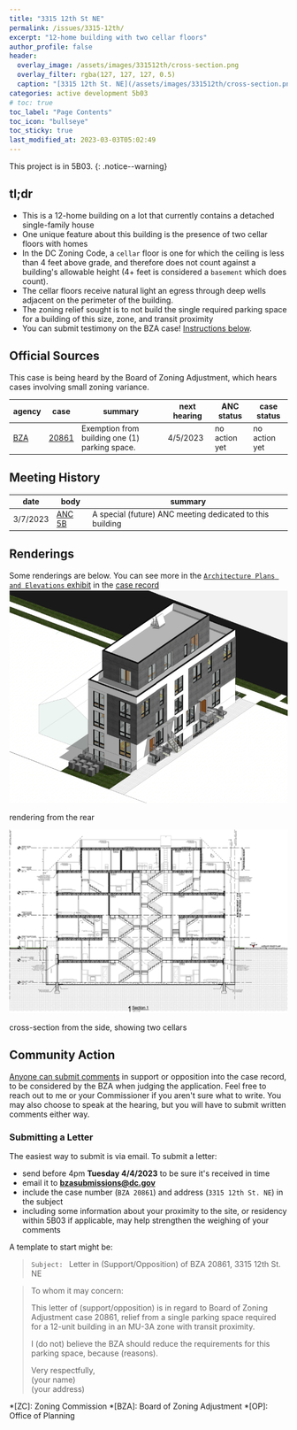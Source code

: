 ```yaml
---
title: "3315 12th St NE"
permalink: /issues/3315-12th/
excerpt: "12-home building with two cellar floors"
author_profile: false
header:
  overlay_image: /assets/images/331512th/cross-section.png
  overlay_filter: rgba(127, 127, 127, 0.5)
  caption: "[3315 12th St. NE](/assets/images/331512th/cross-section.png)"
categories: active development 5b03
# toc: true
toc_label: "Page Contents"
toc_icon: "bullseye"
toc_sticky: true
last_modified_at: 2023-03-03T05:02:49
---
```

<div id="development-map" class="map-container"></div>
This project is in 5B03.
{: .notice--warning}

## tl;dr
- This is a 12-home building on a lot that currently contains a detached single-family house
- One unique feature about this building is the presence of two cellar floors with homes
- In the DC Zoning Code, a `cellar` floor is one for which the ceiling is less than 4 feet above grade, and therefore does not count against a building's allowable height (4+ feet is considered a `basement` which does count).
- The cellar floors receive natural light an egress through deep wells adjacent on the perimeter of the building.
- The zoning relief sought is to not build the single required parking space for a building of this size, zone, and transit proximity
- You can submit testimony on the BZA case! [Instructions below](#community-action).

## Official Sources
This case is being heard by the Board of Zoning Adjustment, which hears cases involving small zoning variance.

| agency | case                                                                          | summary                                                                                                                | next hearing | ANC status | case status |
| ------ | ----------------------------------------------------------------------------- | ---------------------------------------------------------------------------------------------------------------------- | ------------ | --------------------------------------- | --- |
| [BZA](https://dcoz.dc.gov/bza/about)    | [20861](https://app.dcoz.dc.gov/Home/ViewCase?case_id=20861)                                                                          | Exemption from building one (1) parking space.                                                                          | 4/5/2023          | no action yet                           | no action yet |

## Meeting History

|date|body|summary|
|---|---|---|
|3/7/2023|[ANC 5B](https://www.anc5b.org/)|A special (future) ANC meeting dedicated to this building|

## Renderings
Some renderings are below. You can see more in the [`Architecture Plans and Elevations` exhibit](https://app.dcoz.dc.gov/CaseReport/ViewExhibit.aspx?exhibitId=293227) in the [case record](https://app.dcoz.dc.gov/CaseReport/ViewExhibitsReport.aspx?case_id=20861)
[![3315 12th St NE rear rendering](/assets/images/331512th/rendering-rear.png)](/assets/images/331512th/rendering-rear.png)
<p class="caption">rendering from the rear</p>

[![cross-section from the side](/assets/images/331512th/cross-section.png)](/assets/images/331512th/cross-section.png)
<p class="caption">cross-section from the side, showing two cellars</p>

## Community Action
[Anyone can submit comments](https://dcoz.dc.gov/node/1211256) in support or opposition into the case record, to be considered by the BZA when judging the application. Feel free to reach out to me or your Commissioner if you aren't sure what to write. You may also choose to speak at the hearing, but you will have to submit written comments either way.

### Submitting a Letter
The easiest way to submit is via email. To submit a letter:
- send before 4pm **Tuesday 4/4/2023** to be sure it's received in time
- email it to **bzasubmissions@dc.gov**
- include the case number (`BZA 20861`) and address (`3315 12th St. NE`) in the subject
- including some information about your proximity to the site, or residency within 5B03 if applicable, may help strengthen the weighing of your comments

A template to start might be:

> `Subject: ` Letter in (Support/Opposition) of BZA 20861, 3315 12th St. NE

>To whom it may concern:
>
>This letter of (support/opposition) is in regard to Board of Zoning Adjustment case 20861, relief from a single parking space required for a 12-unit building in an MU-3A zone with transit proximity.
>
>I (do not) believe the BZA should reduce the requirements for this parking space, because (reasons).
>
>Very respectfully,<br/>
>(your name)<br/>
>(your address)

*[ZC]: Zoning Commission
*[BZA]: Board of Zoning Adjustment
*[OP]: Office of Planning

<script>
var map = L.map('development-map',  {
      zoomSnap: 0.25
  }).setView([38.9311169185084, -76.99060435280961], 18.5);
  L.tileLayer('https://{s}.tile.openstreetmap.org/{z}/{x}/{y}.png', {
      maxZoom: 19,
      attribution: '© OpenStreetMap'
  }).addTo(map);

  var polygon = L.polygon([[38.931157821223685, -76.99077497221464], [38.93117535095158, -76.99042622185847], [38.93108352851924, -76.99041871031234], [38.93106933776908, -76.99076746066851], [38.931157821223685, -76.99077497221464]], {color: 'red'}).addTo(map);
</script>
